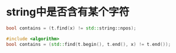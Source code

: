 # string中是否含有某个字符

```c++
bool contains = (t.find(x) != std::string::npos);
```

```c++
#include <algorithm>
bool contains = (std::find(t.begin(), t.end(), x) != t.end());
```





